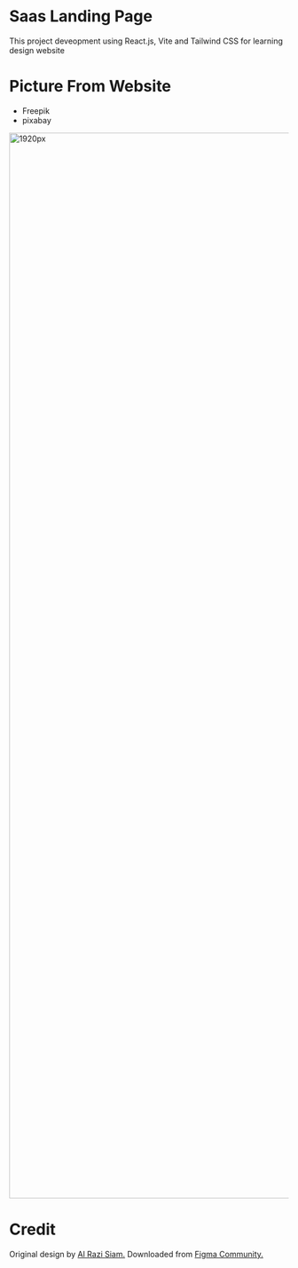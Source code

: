 # Saas Landing Page
This project deveopment using React.js, Vite and Tailwind CSS for learning design website
# Picture From Website
<ul>
  <li>Freepik
</li>
  <li>pixabay
</li>
</ul>
<img width="1920" alt="1920px" src="https://github.com/user-attachments/assets/8617c2cb-8031-4f0d-8ca9-fdfd6d4cbb9b" />

# Credit
Original design by <a href='https://www.figma.com/@alrazisiam'> Al Razi Siam.</a> Downloaded from <a href='https://www.figma.com/community'>Figma Community.</a>
